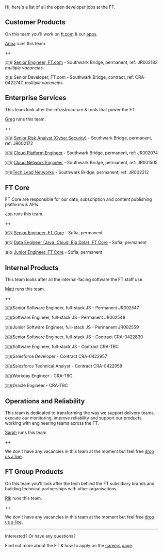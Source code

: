 
Hi, here's a list of all the open developer jobs at the FT.

## Customer Products

On this team you'll work on [ft.com](https://www.ft.com/) & our [apps](https://www.ft.com/tour/apps).

[Anna](https://twitter.com/annashipman) runs this team.

++

🇬🇧 [Senior Engineer, FT.com](https://ft.wd3.myworkdayjobs.com/en-US/FT_External_Careers/job/OSB-London-35-hours/Senior-Engineer_JR002182) - Southwark Bridge, permanent, ref: JR002182 _multiple vacancies._

🇬🇧 Senior Developer, FT.com - Southwark Bridge, contract, ref: CRA-0422747, _multiple vacancies._

## Enterprise Services

This team look after the infrastrucuture & tools that power the FT.

[Greg](https://twitter.com/greg_cope) runs this team.

++

🇬🇧 [Senior Risk Analyst (Cyber Security)](https://ft.wd3.myworkdayjobs.com/en-US/FT_External_Careers/job/OSB-London-35-hours/Senior-Risk-Analyst--Cyber-Security-_JR002172) - Southwark Bridge, permanent, ref: JR002172

🇬🇧 [Cloud Platform Engineer](https://ft.wd3.myworkdayjobs.com/en-US/FT_External_Careers/job/OSB-London-35-hours/Cloud-Platform-Engineer_JR002074) - Southwark Bridge, permanent, ref: JR002074

🇬🇧 [Cloud Network Engineer](https://ft.wd3.myworkdayjobs.com/en-US/FT_External_Careers/job/OSB-London-35-hours/Senior-Network-Engineer_JR001505) - Southwark Bridge, permanent, ref: JR001505

🇬🇧[Tech Lead Networks](https://ft.wd3.myworkdayjobs.com/en-US/FT_External_Careers/job/OSB-London-35-hours/Tech-Lead--Networks_JR002312) - Southwark Bridge, permanent, ref: JR002312
## FT Core

FT Core are responsible for our data, subscription and content publishing platforms & APIs.

[Jon](https://twitter.com/jonfurse) runs this team.

++

🇧🇬 [Senior Engineer, FT Core](https://stackoverflow.com/jobs/186848/senior-engineer-delivering-innovative-solutions-financial-times?a=e7F9GP17I7Fn6W9a) - Sofia, permanent

🇧🇬 [Data Engineer (Java, Cloud, Big Data), FT Core](https://stackoverflow.com/jobs/194264/data-engineer-python-sql-cloud-big-data-financial-times) - Sofia, permanent

🇧🇬 [Junior Engineer, FT Core](https://stackoverflow.com/jobs/186083/junior-engineer-to-join-the-ft-product-and-financial-times) - Sofia, permanent

## Internal Products

This team looks after all the internal-facing software the FT staff use.

[Matt](https://twitter.com/commuterjoy) runs this team.

++

🇬🇧Senior Software Engineer, full-stack JS - Permanent JR002547

🇬🇧Software Engineer, full-stack JS - Permanent JR002548

🇬🇧Junior Software Engineer, full-stack JS - Permanent JR002559

🇬🇧Senior Software Engineer, full-stack JS - Contract CRA-0422830

🇬🇧Software Engineer, full-stack JS - Contract CRA-TBC

🇬🇧Salesforce Developer - Contract CRA-0422957

🇬🇧Salesforce Technical Analyst - Contract CRA-0422958

🇬🇧Workday Engineer - CRA-TBC

🇬🇧Oracle Engineer - CRA-TBC


## Operations and Reliability

This team is dedicated to transforming the way we support delivery teams, execute our monitoring, improve reliability and support our products, working with engineering teams across the FT.

[Sarah](https://twitter.com/sarahjwells) runs this team.

++

We don't have any vacancies in this team at the moment but feel free [drop us a line](README.md#contact).

## FT Group Products

On this team you'll look after the tech behind the FT subsidiary brands and building technical partnerships with other organisations.

[Rik](https://twitter.com/rikstill) runs this team.

++

We don't have any vacancies in this team at the moment but feel free [drop us a line](README.md#contact).

----

Interested? Or have any questions?

Find out more about the FT & how to apply on the [careers page](README.md#contact).
